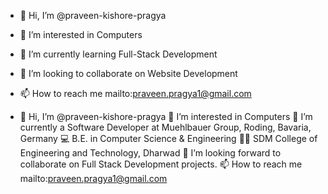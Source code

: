 - 👋 Hi, I’m @praveen-kishore-pragya
- 👀 I’m interested in Computers
- 🌱 I’m currently learning Full-Stack Development
- 💞️ I’m looking to collaborate on Website Development
- 📫 How to reach me mailto:praveen.pragya1@gmail.com

- 👋 Hi, I’m @praveen-kishore-pragya
👀 I’m interested in Computers
🌱 I’m currently a  Software Developer at Muehlbauer Group, Roding, Bavaria, Germany
💻 B.E. in Computer Science & Engineering
👨‍🎓 SDM College of Engineering and Technology, Dharwad
💞️ I’m looking forward to collaborate on Full Stack Development projects.
📫 How to reach me mailto:praveen.pragya1@gmail.com

<!---
praveen-kishore-pragya/praveen-kishore-pragya is a ✨ special ✨ repository because its `README.md` (this file) appears on your GitHub profile.
You can click the Preview link to take a look at your changes.
--->
